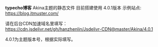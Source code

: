 **typecho博客** 
Akina主题的静态文件
目前搭建使用 4.0.1版本
示例站点:
https://blog.itmuster.com/

请在后台CDN加速域名里填写：
https://cdn.jsdelivr.net/gh/hanzhenlin/Jsdelivr-CDN@master/Akina/4.0.1


4.0.1为主题版本号，根据实际填写。
